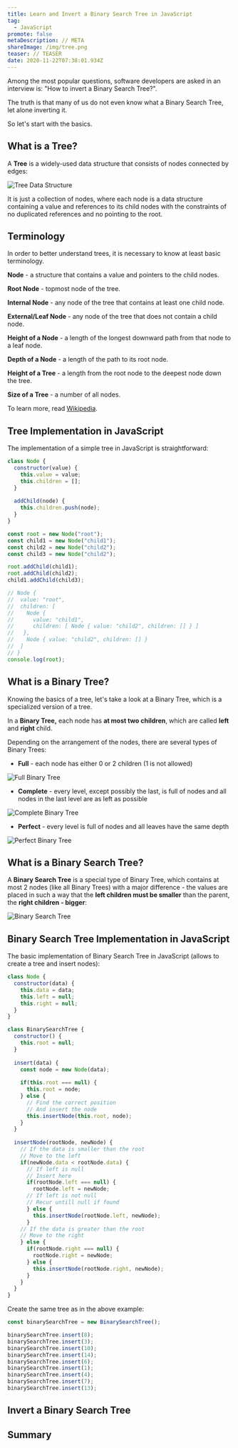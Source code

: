 ```yaml
---
title: Learn and Invert a Binary Search Tree in JavaScript
tag:
  - JavaScript
promote: false
metaDescription: // META
shareImage: /img/tree.png
teaser: // TEASER
date: 2020-11-22T07:38:01.934Z
---
```

Among the most popular questions, software developers are asked in an interview is: "How to invert a Binary Search Tree?".

The truth is that many of us do not even know what a Binary Search Tree, let alone inverting it.

So let's start with the basics.

## What is a Tree?

A **Tree** is a widely-used data structure that consists of nodes connected by edges:

![Tree Data Structure](/img/perfect.jpg "Tree Data Structure")

It is just a collection of nodes, where each node is a data structure containing a value and references to its child nodes with the constraints of no duplicated references and no pointing to the root. 

## Terminology

In order to better understand trees, it is necessary to know at least basic terminology.

**Node** - a structure that contains a value and pointers to the child nodes.

**Root Node** - topmost node of the tree.

**Internal Node** - any node of the tree that contains at least one child node.

**External/Leaf Node** - any node of the tree that does not contain a child node.

**Height of a Node** - a length of the longest downward path from that node to a leaf node.

**Depth of a Node** - a length of the path to its root node.

**Height of a Tree** - a length from the root node to the deepest node down the tree. 

**Size of a Tree** - a number of all nodes.

To learn more, read [Wikipedia](https://en.wikipedia.org/wiki/Tree_(data_structure)).

## Tree Implementation in JavaScript

The implementation of a simple tree in JavaScript is straightforward:

```javascript
class Node {
  constructor(value) {
    this.value = value;
    this.children = [];
  }
  
  addChild(node) {
    this.children.push(node);
  }
}

const root = new Node("root");
const child1 = new Node("child1");
const child2 = new Node("child2");
const child3 = new Node("child2");

root.addChild(child1);
root.addChild(child2);
child1.addChild(child3);

// Node {
//  value: "root",
//  children: [
//    Node {
//      value: "child1",
//      children: [ Node { value: "child2", children: [] } ]
//   },
//    Node { value: "child2", children: [] }
//  ]
// }
console.log(root);
```

## What is a Binary Tree?

Knowing the basics of a tree, let's take a look at a Binary Tree, which is a specialized version of a tree.

In a **Binary Tree,** each node has **at most two children**, which are called **left** and **right** child.

Depending on the arrangement of the nodes, there are several types of Binary Trees:

* **Full** - each node has either 0 or 2 children (1 is not allowed)

![Full Binary Tree](/img/full.png "Full Binary Tree")

* **Complete** - every level, except possibly the last, is full of nodes and all nodes in the last level are as left as possible

![Complete Binary Tree](/img/complete.png "Complete Binary Tree")

* **Perfect** - every level is full of nodes and all leaves have the same depth

![Perfect Binary Tree](/img/perfect.jpg "Perfect Binary Tree")

## What is a Binary Search Tree?

A **Binary Search Tree** is a special type of Binary Tree, which contains at most 2 nodes (like all Binary Trees) with a major difference - the values are placed in such a way that the **left children must be smaller** than the parent, the **right children - bigger**:

![Binary Search Tree](/img/bst.jpg "Binary Search Tree")

## Binary Search Tree Implementation in JavaScript

The basic implementation of Binary Search Tree in JavaScript (allows to create a tree and insert nodes): 

```javascript
class Node { 
  constructor(data) {
    this.data = data; 
    this.left = null; 
    this.right = null; 
  } 
}

class BinarySearchTree { 
  constructor() { 
    this.root = null; 
  }
  
  insert(data) {
    const node = new Node(data);
    
    if(this.root === null) {
      this.root = node;
    } else {
      // Find the correct position
      // And insert the node
      this.insertNode(this.root, node);
    }
  }
  
  insertNode(rootNode, newNode) {
    // If the data is smaller than the root
    // Move to the left
    if(newNode.data < rootNode.data) {
      // If left is null
      // Insert here
      if(rootNode.left === null) {
        rootNode.left = newNode;
      // If left is not null
      // Recur untill null if found
      } else {
        this.insertNode(rootNode.left, newNode);
      }
    // If the data is greater than the root
    // Move to the right
    } else {
      if(rootNode.right === null) {
        rootNode.right = newNode;
      } else {
        this.insertNode(rootNode.right, newNode);
      }
    }
  }
}
```

Create the same tree as in the above example:

```javascript
const binarySearchTree = new BinarySearchTree();

binarySearchTree.insert(8);
binarySearchTree.insert(3);
binarySearchTree.insert(10);
binarySearchTree.insert(14);
binarySearchTree.insert(6);
binarySearchTree.insert(1);
binarySearchTree.insert(4);
binarySearchTree.insert(7);
binarySearchTree.insert(13);
```

## Invert a Binary Search Tree

## Summary